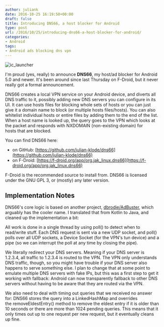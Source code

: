 ```yaml
---
author: juliank
date: 2016-10-25 16:19:50+00:00
draft: false
title: Introducing DNS66, a host blocker for Android
type: post
url: /2016/10/25/introducing-dns66-a-host-blocker-for-android/
categories:
- Android
tags:
- Android ads blocking dns vpn
---
```


![ic_launcher](https://juliank.files.wordpress.com/2016/10/ic_launcher.png)


I'm proud (yes, really) to announce **DNS66**, my host/ad blocker for Android 5.0 and newer. It's been around since last Thursday on F-Droid, but it never really got a formal announcement.

DNS66 creates a local VPN service on your Android device, and diverts all DNS traffic to it, possibly adding new DNS servers you can configure in its UI. It can use hosts files for blocking whole sets of hosts or you can just give it a domain name to block (or multiple hosts files/hosts). You can also whitelist individual hosts or entire files by adding them to the end of the list. When a host name is looked up, the query goes to the VPN which looks at the packet and responds with NXDOMAIN (non-existing domain) for hosts that are blocked.

You can find DNS66 here:

  * on GitHub: [https://github.com/julian-klode/dns66](https://github.com/julian-klode/dns66)
  * on F-Droid: [https://f-droid.org/app/org.jak_linux.dns66](https://f-droid.org/app/org.jak_linux.dns66)

F-Droid is the recommended source to install from. DNS66 is licensed under the GNU GPL 3, or (mostly) any later version.


## Implementation Notes


DNS66's core logic is based on another project, [dbrodie/AdBuster](https://github.com/dbrodie/AdBuster), which arguably has the cooler name. I translated that from Kotlin to Java, and cleaned up the implementation a bit:

All work is done in a single thread by using poll() to detect when to read/write stuff. Each DNS request is sent via a new UDP socket, and poll() polls over all UDP sockets, a Device Socket (for the VPN's tun device) and a pipe (so we can interrupt the poll at any time by closing the pipe).

We literally redirect your DNS servers. Meaning if your DNS server is 1.2.3.4, all traffic to 1.2.3.4 is routed to the VPN. The VPN only understands DNS traffic, though, so you might have trouble if your DNS server also happens to serve something else. I plan to change that at some point to emulate multiple DNS servers with fake IPs, but this was a first step to get it working with fallback: Android can now transparently fallback to other DNS servers without having to be aware that they are routed via the VPN.

We also need to deal with timing out queries that we received no answer for: DNS66 stores the query into a LinkedHashMap and overrides the removeEldestEntry() method to remove the eldest entry if it is older than 10 seconds or there are more than 1024 pending queries. This means that it only times out up to one request per new request, but it eventually cleans up fine.


